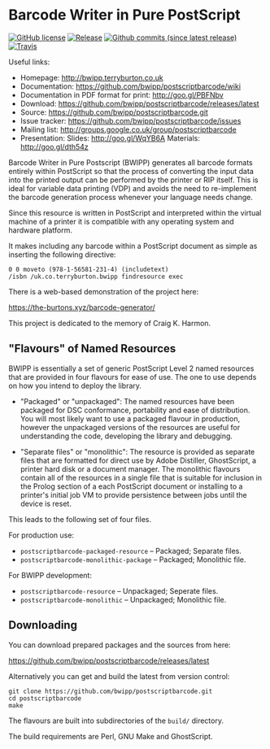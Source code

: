 Barcode Writer in Pure PostScript
=================================

[![GitHub license](https://img.shields.io/github/license/bwipp/postscriptbarcode.svg)](https://github.com/bwipp/postscriptbarcode/blob/master/LICENSE) [![Release](https://img.shields.io/github/release/bwipp/postscriptbarcode.svg)](https://github.com/bwipp/postscriptbarcode/releases/latest) [![Github commits (since latest release)](https://img.shields.io/github/commits-since/bwipp/postscriptbarcode/latest.svg)](https://github.com/bwipp/postscriptbarcode/commits/master) [![Travis](https://img.shields.io/travis/bwipp/postscriptbarcode.svg)](https://travis-ci.org/bwipp/postscriptbarcode)

Useful links:

  * Homepage: http://bwipp.terryburton.co.uk
  * Documentation: https://github.com/bwipp/postscriptbarcode/wiki
  * Documentation in PDF format for print: http://goo.gl/PBFNbv
  * Download: https://github.com/bwipp/postscriptbarcode/releases/latest
  * Source: https://github.com/bwipp/postscriptbarcode.git
  * Issue tracker: https://github.com/bwipp/postscriptbarcode/issues
  * Mailing list: http://groups.google.co.uk/group/postscriptbarcode
  * Presentation: Slides: http://goo.gl/WqYB6A Materials: http://goo.gl/dth54z
 
Barcode Writer in Pure Postscript (BWIPP) generates all barcode formats entirely within PostScript so that the process of converting the input data into the printed output can be performed by the printer or RIP itself. This is ideal for variable data printing (VDP) and avoids the need to re-implement the barcode generation process whenever your language needs change.

Since this resource is written in PostScript and interpreted within the virtual machine of a printer it is compatible with any operating system and hardware platform.

It makes including any barcode within a PostScript document as simple as inserting the following directive:


    0 0 moveto (978-1-56581-231-4) (includetext)
    /isbn /uk.co.terryburton.bwipp findresource exec

There is a web-based demonstration of the project here:

https://the-burtons.xyz/barcode-generator/

This project is dedicated to the memory of Craig K. Harmon.


"Flavours" of Named Resources
-----------------------------

BWIPP is essentially a set of generic PostScript Level 2 named resources that are provided in four flavours for ease of use. The one to use depends on how you intend to deploy the library.

  * "Packaged" or "unpackaged": The named resources have been packaged for DSC conformance, portability and ease of distribution. You will most likely want to use a packaged flavour in production, however the unpackaged versions of the resources are useful for understanding the code, developing the library and debugging.

  * "Separate files" or "monolithic": The resource is provided as separate files that are formatted for direct use by Adobe Distiller, GhostScript, a printer hard disk or a document manager. The monolithic flavours contain all of the resources in a single file that is suitable for inclusion in the Prolog section of a each PostScript document or installing to a printer's initial job VM to provide persistence between jobs until the device is reset.

This leads to the following set of four files.

For production use:

  * `postscriptbarcode-packaged-resource` – Packaged; Separate files.
  * `postscriptbarcode-monolithic-package` – Packaged; Monolithic file. 

For BWIPP development:

  * `postscriptbarcode-resource` – Unpackaged; Seperate files.
  * `postscriptbarcode-monolithic` – Unpackaged; Monolithic file.


Downloading
-----------

You can download prepared packages and the sources from here:

https://github.com/bwipp/postscriptbarcode/releases/latest

Alternatively you can get and build the latest from version control:

    git clone https://github.com/bwipp/postscriptbarcode.git
    cd postscriptbarcode
    make

The flavours are built into subdirectories of the `build/` directory.

The build requirements are Perl, GNU Make and GhostScript.
